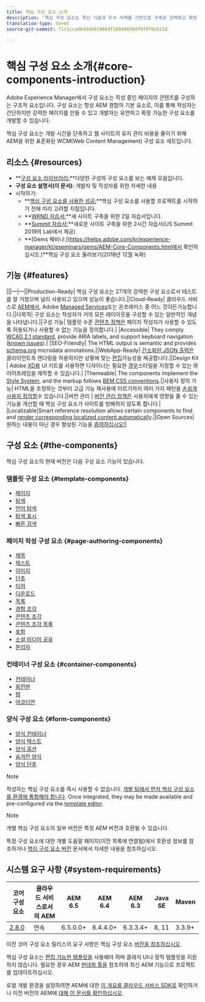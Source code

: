 ```yaml
---
title: 핵심 구성 요소 소개
description: '핵심 구성 요소는 최신 기술과 우수 사례를 기반으로 구축된 강력하고 확장 가능한 기본 구성 요소를 제공하기 위해 도입되었습니다. '
translation-type: tm+mt
source-git-commit: 71c1cca664dde91968df16848650df9f0f0a5218

---
```



# 핵심 구성 요소 소개{#core-components-introduction}

Adobe Experience Manager에서 구성 요소는 작성 중인 페이지의 콘텐츠를 구성하는 구조적 요소입니다. 구성 요소는 항상 AEM 경험의 기본 요소로, 이를 통해 작성자는 간단하지만 강력한 페이지를 만들 수 있고 개발자는 유연하고 확장 가능한 구성 요소를 개발할 수 있습니다.

핵심 구성 요소는 개발 시간을 단축하고 웹 사이트의 유지 관리 비용을 줄이기 위해 AEM을 위한 표준화된 WCM(Web Content Management) 구성 요소 세트입니다.

## 리소스 {#resources}

* **[구성 요소 라이브러리:](https://www.adobe.com/go/aem_cmp_library)**다양한 구성의 구성 요소를 보는 예제 모음입니다.
* **구성 요소 설명서(이 문서):** 개발자 및 작성자를 위한 자세한 내용
* 시작하기:
   * **[핵심 구성 요소를 사용한 성공:](/help/developing/success.md)**핵심 구성 요소를 사용할 프로젝트를 시작하기 전에 미리 고려할 지침입니다.
   * **[WKND 자습서:](https://docs.adobe.com/content/help/en/experience-manager-learn/getting-started-wknd-tutorial-develop/overview.html)**새 사이트 구축을 위한 2일 자습서입니다.
   * **[Summit 자습서:](https://expleague.azureedge.net/labs/L767/index.html)**새로운 사이트 구축을 위한 2시간 자습서(US Summit 2019의 Lab에서 제공)
   * **[Gems 웨비나:](https://helpx.adobe.com/kr/experience-manager/kt/eseminars/gems/AEM-Core-Components.html에서 확인하십시오.)**핵심 구성 요소 둘러보기(2018년 12월 녹화)

## 기능 {#features}

|||—|—||Production-Ready| 핵심 구성 요소는 27개의 강력한 구성 요소로서 테스트를 잘 거쳤으며 널리 사용되고 있으며 성능이 좋습니다.||Cloud-Ready| 클라우드 서비스로 [AEM에서](https://docs.adobe.com/content/help/en/experience-manager-cloud-service/landing/home.html), Adobe [Managed Services](https://github.com/adobe/aem-project-archetype/tree/master/src/main/archetype/dispatcher.ams)또는 온프레미스 중 어느 것이든가능합니다.||다목적| 구성 요소는 작성자가 거의 모든 레이아웃을 구성할 수 있는 일반적인 개념을 나타냅니다.||구성 가능| 템플릿 수준 [콘텐츠 정책은](https://docs.adobe.com/content/help/en/experience-manager-65/developing/platform/templates/page-templates-editable.html#content-policies) 페이지 작성자가 사용할 수 있도록 허용되거나 사용할 수 없는 기능을 정의합니다.|
|Accessible| They comply [WCAG 2.1 standard](https://www.w3.org/TR/WCAG21/), provide ARIA labels, and support keyboard navigation ([known issues](https://github.com/adobe/aem-core-wcm-components/issues?utf8=✓&amp;q=is%3Aissue+is%3Aopen+accessibility+in%3Atitle)).|
|SEO-Friendly| The HTML output is semantic and provides [schema.org](https://schema.org) microdata annotations.||WebApp-Ready| [간소화된 JSON 출력은](https://docs.adobe.com/content/help/en/experience-manager-learn/foundation/development/develop-sling-model-exporter.html) 클라이언트측 렌더링을 허용하지만 상황에 맞는 [편집](https://docs.adobe.com/content/help/en/experience-manager-learn/sites/spa-editor/spa-editor-framework-feature-video-use.html)가능성을 제공합니다.||Design Kit | Adobe [XD용](https://docs.adobe.com/content/help/en/experience-manager-learn/getting-started-wknd-tutorial-develop/assets/overview/AEM_UI-kit_Wireframe.xd) UI 키트를 사용하면 디자이너는 필요한 [경우](https://docs.adobe.com/content/help/en/experience-manager-learn/getting-started-wknd-tutorial-develop/assets/overview/AEM_UI-kit_WKND.xd)스타일을 지정할 수 있는 와이어프레임을 제작할 수 있습니다.|
|Themeable| The components implement the [Style System](https://docs.adobe.com/content/help/en/experience-manager-65/developing/components/style-system.html), and the markup follows [BEM CSS conventions](http://getbem.com/).||사용자 정의 가능| HTML을 조정하는 것부터 고급 기능 재사용에 이르기까지 여러 가지 패턴을 [손쉽게 사용자 정의할](developing/customizing.md)수 있습니다.||버전 관리 | [버전 관리 정책은](https://github.com/adobe/aem-core-wcm-components/wiki/Versioning-policies) 사용자에게 영향을 줄 수 있는 기능을 개선할 때 핵심 구성 요소가 사이트를 방해하지 않도록 합니다.|
|Localizable|Smart reference resolution allows certain components to find and [render corresponding localized content automatically](get-started/localization.md).||Open Sources| 원하는 내용이 아닌 경우 향상된 기능을 [증여하십시오!](https://github.com/adobe/aem-core-wcm-components/blob/master/CONTRIBUTING.md)|

## 구성 요소 {#the-components}

핵심 구성 요소의 현재 버전은 다음 구성 요소 기능이 있습니다.

### 템플릿 구성 요소 {#template-components}

* [페이지](components/page.md)
* [탐색](components/navigation.md)
* [언어 탐색](components/language-navigation.md)
* [탐색 표시](components/breadcrumb.md)
* [빠른 검색](components/quick-search.md)

### 페이지 작성 구성 요소 {#page-authoring-components}

* [제목](components/title.md)
* [텍스트](components/text.md)
* [이미지](components/image.md)
* [단추](components/button.md)
* [티저](components/teaser.md)
* [다운로드](components/download.md)
* [목록](components/list.md)
* [경험 조각](components/experience-fragment.md)
* [콘텐츠 조각](components/content-fragment-component.md)
* [콘텐츠 조각 목록](components/content-fragment-list.md)
* [포함](components/embed.md)
* [소셜 미디어 공유](components/sharing.md)
* [분리자](components/separator.md)

### 컨테이너 구성 요소 {#container-components}

* [컨테이너](components/container.md)
* [회전판](components/carousel.md)
* [탭](components/tabs.md)
* [어코디언](components/accordion.md)

### 양식 구성 요소 {#form-components}

* [양식 컨테이너](components/forms/form-container.md)
* [양식 텍스트](components/forms/form-text.md)
* [양식 옵션](components/forms/form-options.md)
* [숨겨진 양식](components/forms/form-hidden.md)
* [양식 단추](components/forms/form-button.md)

>[!NOTE]
>
>작성자는 핵심 구성 요소를 즉시 사용할 수 없습니다. [개발 팀에서 먼저 핵심 구성 요소를 환경에 통합해야 합니다](get-started/using.md). Once integrated, they may be made available and pre-configured via the [template editor](https://docs.adobe.com/content/help/en/experience-manager-cloud-service/sites/authoring/features/templates.html).

>[!NOTE]
>
>개별 핵심 구성 요소의 일부 버전은 특정 AEM 버전과 호환될 수 있습니다.
>
>특정 구성 요소에 대한 개별 도움말 페이지(이전 목록에 연결됨)에서 호환성 정보를 참조하거나 [핵심 구성 요소 버전](versions.md) 문서에서 자세한 내용을 참조하십시오.

## 시스템 요구 사항 {#system-requirements}

| 코어 구성 요소 | 클라우드 서비스로서의 AEM | AEM 6.5 | AEM 6.4 | AEM 6.3 | Java SE | Maven |
---------|---------|---------|---------|---------|---------|---------
| [2.8.0](https://github.com/adobe/aem-core-wcm-components/releases/tag/core.wcm.components.reactor-2.8.0) | 연속 | 6.5.0.0+ | 6.4.4.0+ | 6.3.3.4+ | 8, 11 | 3.3.9+ |

이전 코어 구성 요소 릴리스의 요구 사항은 핵심 구성 요소 [버전을 참조하십시오](versions.md).

핵심 구성 요소는 [편집 가능한 템플릿을](https://docs.adobe.com/content/help/en/experience-manager-learn/sites/page-authoring/template-editor-feature-video-use.html) 사용해야 하며 클래식 UI나 정적 템플릿을 지원하지 않습니다. 필요한 경우 AEM [현대화 툴을](https://opensource.adobe.com/aem-modernize-tools/pages/tools.html) 참조하여 최신 AEM 기능으로 프로젝트를 업데이트하십시오.

로컬 개발 환경을 설정하려면 AEM에 대한 [이 개요를 클라우드 서비스 SDK로](https://docs.adobe.com/content/help/en/experience-manager-learn/cloud-service/local-development-environment-set-up/overview.html) 확인하거나 이전 버전의 AEM에 [대해 이 문서를 확인하십시오](https://docs.adobe.com/content/help/en/experience-manager-learn/foundation/development/set-up-a-local-aem-development-environment.html).
